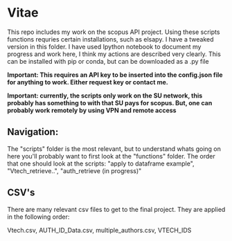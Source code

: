 # Vitae

This repo includes my work on the scopus API project. Using these scripts functions requries certain installations, such as elsapy. I have a tweaked version in this folder. I have used Ipython notebook to document my progress and work here, I think my actions are described very clearly. This can be installed with pip or conda, but can be downloaded as a .py file

**Important: This requires an API key to be inserted into the config.json file for anything to work. Either request key or contact me.**

**Important: currently, the scripts only work on the SU network, this probably has something to with that SU pays for scopus. But, one can probably work remotely by using VPN and remote access**

## Navigation:

The "scripts" folder is the most relevant, but to understand whats going on here you'll probably want to first look at the "functions" folder. The order that one should look at the scripts: "apply to dataframe example", "Vtech_retrieve..", "auth_retrieve (in progress)"

## CSV's

There are many relevant csv files to get to the final project.
They are applied in the following order:

Vtech.csv, AUTH_ID_Data.csv, multiple_authors.csv, VTECH_IDS






